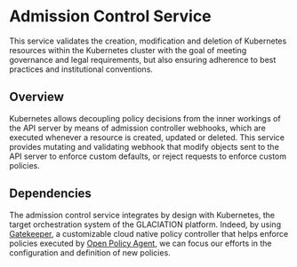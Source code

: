 # Admission Control Service

This service validates the creation, modification and deletion of Kubernetes
resources within the Kubernetes cluster with the goal of meeting governance
and legal requirements, but also ensuring adherence to best practices and
institutional conventions.

## Overview

Kubernetes allows decoupling policy decisions from the inner workings of the
API server by means of admission controller webhooks, which are executed
whenever a resource is created, updated or deleted. This service provides
mutating and validating webhook that modify objects sent to the API server to
enforce custom defaults, or reject requests to enforce custom policies.

## Dependencies

The admission control service integrates by design with Kubernetes, the target
orchestration system of the GLACIATION platform. Indeed, by using
[Gatekeeper](https://github.com/open-policy-agent/gatekeeper), a customizable
cloud native policy controller that helps enforce policies executed by
[Open Policy Agent](https://github.com/open-policy-agent/opa), we can focus our
efforts in the configuration and definition of new policies.
